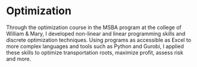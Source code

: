 # Optimization

Through the optimization course in the MSBA program at the college of William & Mary, I developed non-linear and linear programming skills and discrete optimization techniques.  Using programs as accessible as Excel to more complex languages and tools such as Python and Gurobi, I applied these skills to optimize transportation roots, maximize profit, assess risk and more.
